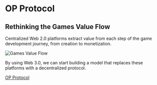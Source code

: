 # OP Protocol

## Rethinking the Games Value Flow

Centralized Web 2.0 platforms extract value from each step of the game development journey, from creation to monetization.

![Games Value Flow](http://www.plantuml.com/plantuml/proxy?src=https://raw.githubusercontent.com/alto-io/game3.js/main/plantuml/games-value-flow.txt)

By using Web 3.0, we can start building a model that replaces these platforms with a decentralized protocol.

[OP Protocol](http://www.plantuml.com/plantuml/proxy?src=https://raw.githubusercontent.com/alto-io/game3.js/main/plantuml/protocol-overview.txt)

